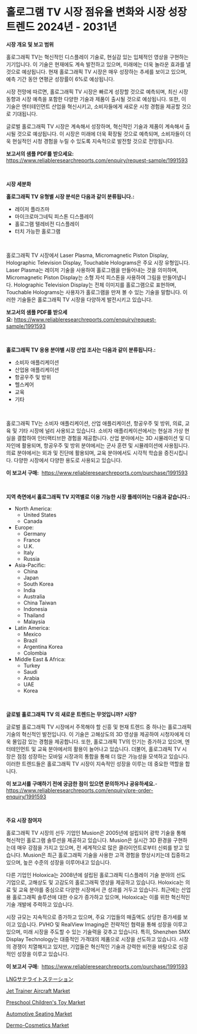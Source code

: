 <p><h1>홀로그램 TV 시장 점유율 변화와 시장 성장 트렌드 2024년 - 2031년</h1></p><p><strong>시장 개요 및 보고 범위</strong></p>
<p><p>홀로그래픽 TV는 혁신적인 디스플레이 기술로, 현실감 있는 입체적인 영상을 구현하는 기기입니다. 이 기술은 현재에도 계속 발전하고 있으며, 미래에는 더욱 놀라운 효과를 낼 것으로 예상됩니다. 현재 홀로그래픽 TV 시장은 매우 성장하는 추세를 보이고 있으며, 예측 기간 동안 연평균 성장률이 6%로 예상됩니다. </p><p>시장 전망에 따르면, 홀로그래픽 TV 시장은 빠르게 성장할 것으로 예측되며, 최신 시장 동향과 시장 예측을 포함한 다양한 기술과 제품이 출시될 것으로 예상됩니다. 또한, 이 기술은 엔터테인먼트 산업을 혁신시키고, 소비자들에게 새로운 시청 경험을 제공할 것으로 기대됩니다.</p><p>글로벌 홀로그래픽 TV 시장은 계속해서 성장하며, 혁신적인 기술과 제품이 계속해서 출시될 것으로 예상됩니다. 이 시장은 미래에 더욱 확장될 것으로 예측되며, 소비자들이 더욱 현실적인 시청 경험을 누릴 수 있도록 지속적으로 발전할 것으로 전망됩니다.</p></p>
<p><strong>보고서의 샘플 PDF를 받으세요:</strong> <a href="https://www.reliableresearchreports.com/enquiry/request-sample/1991593">https://www.reliableresearchreports.com/enquiry/request-sample/1991593</a></p>
<p>&nbsp;</p>
<p><strong>시장 세분화</strong></p>
<p><strong>홀로그래픽 TV 유형별 시장 분석은 다음과 같이 분류됩니다.:</strong></p>
<p><ul><li>레이저 플라즈마</li><li>마이크로마그네틱 피스톤 디스플레이</li><li>홀로그램 텔레비전 디스플레이</li><li>터치 가능한 홀로그램</li></ul></p>
<p>&nbsp;</p>
<p><p>홀로그래픽 TV 시장에서 Laser Plasma, Micromagnetic Piston Display, Holographic Television Display, Touchable Holograms은 주요 시장 유형입니다. Laser Plasma는 레이저 기술을 사용하여 홀로그램을 만들어내는 것을 의미하며, Micromagnetic Piston Display는 소형 자석 피스톤을 사용하여 그림을 만들어냅니다. Holographic Television Display는 전체 이미지를 홀로그램으로 표현하며, Touchable Holograms는 사용자가 홀로그램을 만져 볼 수 있는 기술을 말합니다. 이러한 기술들은 홀로그래픽 TV 시장을 다양하게 발전시키고 있습니다.</p></p>
<p><strong>보고서의 샘플 PDF를 받으세요:</strong>&nbsp;<a href="https://www.reliableresearchreports.com/enquiry/request-sample/1991593">https://www.reliableresearchreports.com/enquiry/request-sample/1991593</a></p>
<p>&nbsp;</p>
<p><strong> 홀로그래픽 TV 응용 분야별 시장 산업 조사는 다음과 같이 분류됩니다.:</strong></p>
<p><ul><li>소비자 애플리케이션</li><li>산업용 애플리케이션</li><li>항공우주 및 방위</li><li>헬스케어</li><li>교육</li><li>기타</li></ul></p>
<p>&nbsp;</p>
<p><p>홀로그래픽 TV는 소비자 애플리케이션, 산업 애플리케이션, 항공우주 및 방위, 의료, 교육 및 기타 시장에 널리 사용되고 있습니다. 소비자 애플리케이션에서는 현실과 가상 현실을 결합하여 인터랙티브한 경험을 제공합니다. 산업 분야에서는 3D 시뮬레이션 및 디자인에 활용되며, 항공우주 및 방위 분야에서는 군사 훈련 및 시뮬레이션에 사용됩니다. 의료 분야에서는 외과 및 진단에 활용되며, 교육 분야에서도 시각적 학습을 증진시킵니다. 다양한 시장에서 다양한 용도로 사용되고 있습니다.</p></p>
<p><strong>이 보고서 구매:</strong>&nbsp; <a href="https://www.reliableresearchreports.com/purchase/1991593">https://www.reliableresearchreports.com/purchase/1991593</a></p>
<p>&nbsp;</p>
<p><strong>지역 측면에서 홀로그래픽 TV 지역별로 이용 가능한 시장 플레이어는 다음과 같습니다.:</strong></p>
<p><ul>
    <li>
        North America:
        <ul>
            <li>United States</li>
            <li>Canada</li>
        </ul>
    </li>
    <li>
        Europe:
        <ul>
            <li>Germany</li>
            <li>France</li>
            <li>U.K.</li>
            <li>Italy</li>
            <li>Russia</li>
        </ul>
    </li>
    <li>
        Asia-Pacific:
        <ul>
            <li>China</li>
            <li>Japan</li>
            <li>South Korea</li>
            <li>India</li>
            <li>Australia</li>
            <li>China Taiwan</li>
            <li>Indonesia</li>
            <li>Thailand</li>
            <li>Malaysia</li>
        </ul>
    </li>
    <li>
        Latin America:
        <ul>
            <li>Mexico</li>
            <li>Brazil</li>
            <li>Argentina Korea</li>
            <li>Colombia</li>
        </ul>
    </li>
    <li>
        Middle East & Africa:
        <ul>
            <li>Turkey</li>
            <li>Saudi</li>
            <li>Arabia</li>
            <li>UAE</li>
            <li>Korea</li>
        </ul>
    </li>
    </ul></p>
<p>&nbsp;</p>
<p><strong>글로벌 홀로그래픽 TV 의 새로운 트렌드는 무엇입니까? 시장?</strong></p>
<p><p>글로벌 홀로그래픽 TV 시장에서 주목해야 할 신흥 및 현재 트렌드 중 하나는 홀로그래픽 기술의 혁신적인 발전입니다. 이 기술은 고해상도의 3D 영상을 제공하여 시청자에게 더욱 몰입감 있는 경험을 제공합니다. 또한, 홀로그래픽 TV의 인기는 증가하고 있으며, 엔터테인먼트 및 교육 분야에서의 활용이 늘어나고 있습니다. 더불어, 홀로그래픽 TV 시장은 점점 성장하는 모바일 시장과의 통합을 통해 더 많은 가능성을 모색하고 있습니다. 이러한 트렌드들은 홀로그래픽 TV 시장이 지속적인 성장을 이루는 데 중요한 역할을 합니다.</p></p>
<p><strong>이 보고서를 구매하기 전에 궁금한 점이 있으면 문의하거나 공유하세요.</strong>- <a href="https://www.reliableresearchreports.com/enquiry/pre-order-enquiry/1991593">https://www.reliableresearchreports.com/enquiry/pre-order-enquiry/1991593</a></p>
<p>&nbsp;</p>
<p><strong>주요 시장 참여자</strong></p>
<p><p>홀로그래픽 TV 시장의 선두 기업인 Musion은 2005년에 설립되어 광학 기술을 통해 혁신적인 홀로그램 솔루션을 제공하고 있습니다. Musion은 실시간 3D 환경을 구현하는데 매우 강점을 가지고 있으며, 전 세계적으로 많은 클라이언트로부터 신뢰를 받고 있습니다. Musion은 최근 홀로그래픽 기술을 사용한 고객 경험을 향상시키는데 집중하고 있으며, 높은 수준의 성장을 이루어내고 있습니다.</p><p>다른 기업인 Holoxica는 2008년에 설립된 홀로그래픽 디스플레이 기술 분야의 선도 기업으로, 고해상도 및 고감도의 홀로그래픽 영상을 제공하고 있습니다. Holoxica는 의료 및 교육 분야를 중심으로 다양한 시장에서 큰 성과를 거두고 있습니다. 최근에는 산업용 홀로그래픽 솔루션에 대한 수요가 증가하고 있으며, Holoxica는 이를 위한 혁신적인 기술 개발에 주력하고 있습니다.</p><p>시장 규모는 지속적으로 증가하고 있으며, 주요 기업들의 매출액도 상당한 증가세를 보이고 있습니다. PVHO 및 RealView Imaging은 전략적인 협력을 통해 성장을 이루고 있으며, 미래 시장을 주도할 수 있는 기술력을 갖추고 있습니다. 특히, Shenzhen SMX Display Technology는 대중적인 가격대의 제품으로 시장을 선도하고 있습니다. 시장의 경쟁이 치열해지고 있지만, 기업들은 혁신적인 기술과 강력한 비전을 바탕으로 성공적인 성장을 이루고 있습니다.</p></p>
<p><strong>이 보고서 구매:</strong>&nbsp;&nbsp;<a href="https://www.reliableresearchreports.com/purchase/1991593">https://www.reliableresearchreports.com/purchase/1991593</a></p>
<p><p><a href="https://medium.com/@emmittkutch2023/lng%E3%82%B5%E3%83%86%E3%83%A9%E3%82%A4%E3%83%88%E3%82%B9%E3%83%86%E3%83%BC%E3%82%B7%E3%83%A7%E3%83%B3%E5%B8%82%E5%A0%B4%E8%AA%BF%E6%9F%BB%E3%83%AC%E3%83%9D%E3%83%BC%E3%83%88-%E3%81%9D%E3%81%AE%E6%AD%B4%E5%8F%B2%E3%81%A82031%E5%B9%B4%E3%81%BE%E3%81%A7%E3%81%AE%E4%BA%88%E6%B8%AC-9f5dd30dabce">LNGサテライトステーション</a></p><p><a href="https://issuu.com/reportprime-2/docs/jet-trainer-aircraft-market-size-2030.pptx">Jet Trainer Aircraft Market</a></p><p><a href="https://github.com/ruddyyedelwadw/Market-Research-Report-List-1/blob/main/preschool-childrens-toy-market.md">Preschool Children's Toy Market</a></p><p><a href="https://issuu.com/reportprime-2/docs/automotive-seating-market-size-2030.pptx">Automotive Seating Market</a></p><p><a href="https://github.com/FassouRP/Market-Research-Report-List-3/blob/main/dermo-cosmetics-market.md">Dermo-Cosmetics Market</a></p></p>
